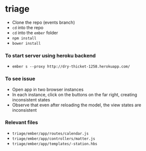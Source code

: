 triage
======
- Clone the repo (events branch)
- `cd` into the repo
- `cd` into the `ember` folder
- `npm install`
- `bower install`

### To start server using heroku backend
- `ember s --proxy http://dry-thicket-1258.herokuapp.com/`

### To see issue
- Open app in two browser instances
- In each instance, click on the buttons on the far right, creating inconsistent states
- Observe that even after reloading the model, the view states are inconsistent

### Relevant files
- `triage/ember/app/routes/calendar.js`
- `triage/ember/app/controllers/matter.js`
- `triage/ember/app/templates/-station.hbs`
